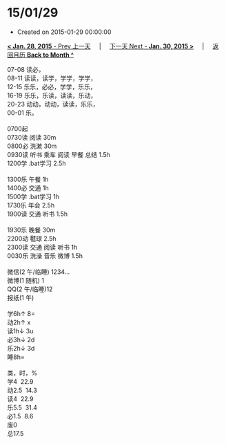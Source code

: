 # 15/01/29

- Created on 2015-01-29 00:00:00

[**< Jan. 28, 2015** - Prev 上一天](_archived/lifelogs/2015/01/d28.md) &nbsp; &nbsp; | &nbsp; &nbsp; [下一天 Next - **Jan. 30, 2015 >**](_archived/lifelogs/2015/01/d30.md) &nbsp; &nbsp; |  &nbsp; &nbsp; [返回月历 **Back to Month ^**](_archived/lifelogs/2015/01/index.md)
<br/><div>07-08 读必，<br/>08-11 读读，读学，学学，学学，<br/>12-15 乐乐，必必，学学，乐乐，<br/>16-19 乐乐，乐读，读读，乐动，<br/>20-23 动动，动动，读读，乐乐，<br/>00-01 乐。<div><br/></div>0700起<br/>0730读 阅读 30m<br/>0800必 洗漱 30m<br/>0930读 听书 乘车 阅读 早餐 总结 1.5h<br/>1200学 .bat学习 2.5h</div><div><div><br/></div>1300乐 午餐 1h<br/>1400必 交通 1h<br/>1500学 .bat学习 1h<br/>1730乐 年会 2.5h<br/>1900读 交通 听书 1.5h<div><br/></div>1930乐 晚餐 30m<br/>2200动 毽球 2.5h<br/>2300读 交通 阅读 听书 1h<br/>0030乐 洗澡 音乐 微博 1.5h<div><br/></div>微信(2 午/临睡) 1234…<br/>微博(1 随机) 1<br/>QQ(2 午/临睡)12<br/>报纸(1 午)<div><br/></div>学6h↑ 8=<br/>动2h↑ x<br/>读1h↓ 3u<br/>必3h↓ 2d<br/>乐2h↓ 3d<br/>睡8h=<div><br/></div>类，时，%<br/>学4  22.9<br/>动2.5  14.3<br/>读4  22.9<br/>乐5.5  31.4<br/>必1.5  8.6<br/>废0<br/>总17.5
